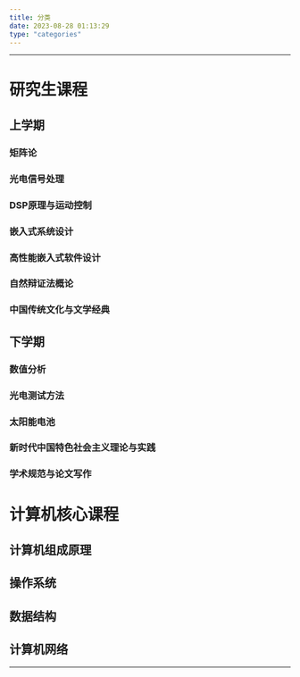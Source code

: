 ```yaml
---
title: 分类
date: 2023-08-28 01:13:29
type: "categories"
---
```

---
# 研究生课程
## 上学期
### 矩阵论
### 光电信号处理
### DSP原理与运动控制
### 嵌入式系统设计
### 高性能嵌入式软件设计
### 自然辩证法概论
### 中国传统文化与文学经典
## 下学期
### 数值分析
### 光电测试方法
### 太阳能电池
### 新时代中国特色社会主义理论与实践
### 学术规范与论文写作

# 计算机核心课程
## 计算机组成原理
## 操作系统
## 数据结构
## 计算机网络
---